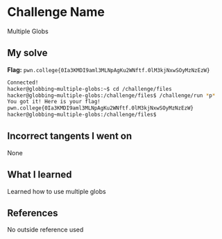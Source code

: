 # Challenge Name
Multiple Globs

## My solve
**Flag:** `pwn.college{0Ia3KMDI9aml3MLNpAgKu2WNftf.0lM3kjNxwSOyMzNzEzW}`

```bash
Connected!
hacker@globbing~multiple-globs:~$ cd /challenge/files
hacker@globbing~multiple-globs:/challenge/files$ /challenge/run *p*
You got it! Here is your flag!
pwn.college{0Ia3KMDI9aml3MLNpAgKu2WNftf.0lM3kjNxwSOyMzNzEzW}
hacker@globbing~multiple-globs:/challenge/files$
```
## Incorrect tangents I went on
None

## What I learned
Learned how to use multiple globs

## References 
No outside reference used